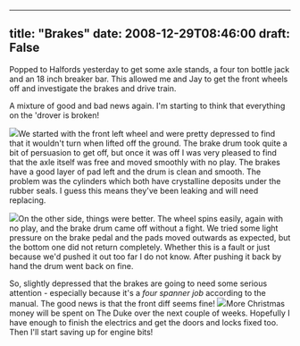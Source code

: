 
---
title: "Brakes"
date: 2008-12-29T08:46:00
draft: False
---

Popped to Halfords yesterday to get some axle stands, a four ton bottle jack and an 18 inch breaker bar.  This allowed me and Jay to get the front wheels off and investigate the brakes and drive train.

A mixture of good and bad news again.  I'm starting to think that everything on the 'drover is broken!

<a href="http://3.bp.blogspot.com/_62oTnOHwOSo/SViSz1NVBoI/AAAAAAAAAFE/yrHiqKbquQE/s1600-h/IMG_5529.JPG"><img src="http://3.bp.blogspot.com/_62oTnOHwOSo/SViSz1NVBoI/AAAAAAAAAFE/yrHiqKbquQE/s200/IMG_5529.JPG"/></a>We started with the front left wheel and were pretty depressed to find that it wouldn't turn when lifted off the ground.  The brake drum took quite a bit of persuasion to get off, but once it was off I was very pleased to find that the axle itself was free and moved smoothly with no play.  The brakes have a good layer of pad left and the drum is clean and smooth.  The problem was the cylinders which both have crystalline deposits under the rubber seals.  I guess this means they've been leaking and will need replacing.

<a href="http://4.bp.blogspot.com/_62oTnOHwOSo/SViSoJipezI/AAAAAAAAAE8/eaz4UatbHjY/s1600-h/IMG_5519.JPG"><img src="http://4.bp.blogspot.com/_62oTnOHwOSo/SViSoJipezI/AAAAAAAAAE8/eaz4UatbHjY/s200/IMG_5519.JPG"/></a>On the other side, things were better.  The wheel spins easily, again with no play, and the brake drum came off without a fight.  We tried some light pressure on the brake pedal and the pads moved outwards as expected, but the bottom one did not return completely.  Whether this is a fault or just because we'd pushed it out too far I do not know.  After pushing it back by hand the drum went back on fine.

So, slightly depressed that the brakes are going to need some serious attention - especially because it's a <span style="font-style: italic;">four spanner</span> <span style="font-style: italic;">job </span>according to the manual.  The good news is that the front diff seems fine!
<a href="http://4.bp.blogspot.com/_62oTnOHwOSo/SViS9r8Ts5I/AAAAAAAAAFM/24bufl7M9Cs/s1600-h/IMG_5528.JPG"><img src="http://4.bp.blogspot.com/_62oTnOHwOSo/SViS9r8Ts5I/AAAAAAAAAFM/24bufl7M9Cs/s200/IMG_5528.JPG"/></a>More Christmas money will be spent on The Duke over the next couple of weeks.  Hopefully I have enough to finish the electrics and get the doors and locks fixed too. Then I'll start saving up for engine bits!